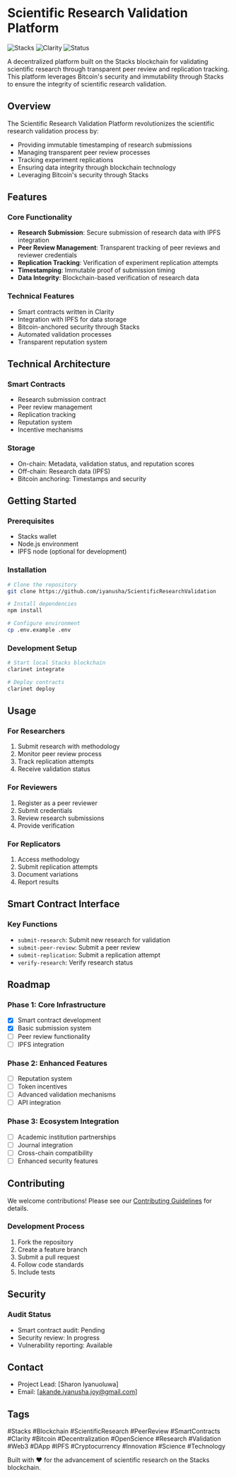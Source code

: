 # Scientific Research Validation Platform

![Stacks](https://img.shields.io/badge/Stacks-Blockchain-blue)
![Clarity](https://img.shields.io/badge/Clarity-Smart%20Contracts-brightgreen)
![Status](https://img.shields.io/badge/Status-In%20Development-yellow)

A decentralized platform built on the Stacks blockchain for validating scientific research through transparent peer review and replication tracking. This platform leverages Bitcoin's security and immutability through Stacks to ensure the integrity of scientific research validation.

## Overview

The Scientific Research Validation Platform revolutionizes the scientific research validation process by:
- Providing immutable timestamping of research submissions
- Managing transparent peer review processes
- Tracking experiment replications
- Ensuring data integrity through blockchain technology
- Leveraging Bitcoin's security through Stacks

## Features

### Core Functionality
- **Research Submission**: Secure submission of research data with IPFS integration
- **Peer Review Management**: Transparent tracking of peer reviews and reviewer credentials
- **Replication Tracking**: Verification of experiment replication attempts
- **Timestamping**: Immutable proof of submission timing
- **Data Integrity**: Blockchain-based verification of research data

### Technical Features
- Smart contracts written in Clarity
- Integration with IPFS for data storage
- Bitcoin-anchored security through Stacks
- Automated validation processes
- Transparent reputation system

## Technical Architecture

### Smart Contracts
- Research submission contract
- Peer review management
- Replication tracking
- Reputation system
- Incentive mechanisms

### Storage
- On-chain: Metadata, validation status, and reputation scores
- Off-chain: Research data (IPFS)
- Bitcoin anchoring: Timestamps and security

## Getting Started

### Prerequisites
- Stacks wallet
- Node.js environment
- IPFS node (optional for development)

### Installation
```bash
# Clone the repository
git clone https://github.com/iyanusha/ScientificResearchValidation

# Install dependencies
npm install

# Configure environment
cp .env.example .env
```

### Development Setup
```bash
# Start local Stacks blockchain
clarinet integrate

# Deploy contracts
clarinet deploy
```

## Usage

### For Researchers
1. Submit research with methodology
2. Monitor peer review process
3. Track replication attempts
4. Receive validation status

### For Reviewers
1. Register as a peer reviewer
2. Submit credentials
3. Review research submissions
4. Provide verification

### For Replicators
1. Access methodology
2. Submit replication attempts
3. Document variations
4. Report results

## Smart Contract Interface

### Key Functions
- `submit-research`: Submit new research for validation
- `submit-peer-review`: Submit a peer review
- `submit-replication`: Submit a replication attempt
- `verify-research`: Verify research status

## Roadmap

### Phase 1: Core Infrastructure
- [x] Smart contract development
- [x] Basic submission system
- [ ] Peer review functionality
- [ ] IPFS integration

### Phase 2: Enhanced Features
- [ ] Reputation system
- [ ] Token incentives
- [ ] Advanced validation mechanisms
- [ ] API integration

### Phase 3: Ecosystem Integration
- [ ] Academic institution partnerships
- [ ] Journal integration
- [ ] Cross-chain compatibility
- [ ] Enhanced security features

## Contributing

We welcome contributions! Please see our [Contributing Guidelines](CONTRIBUTING.md) for details.

### Development Process
1. Fork the repository
2. Create a feature branch
3. Submit a pull request
4. Follow code standards
5. Include tests

## Security

### Audit Status
- Smart contract audit: Pending
- Security review: In progress
- Vulnerability reporting: Available

## Contact

- Project Lead: [Sharon Iyanuoluwa]
- Email: [akande.iyanusha.joy@gmail.com]

## Tags
#Stacks #Blockchain #ScientificResearch #PeerReview #SmartContracts #Clarity #Bitcoin #Decentralization #OpenScience #Research #Validation #Web3 #DApp #IPFS #Cryptocurrency #Innovation #Science #Technology

Built with ❤️ for the advancement of scientific research on the Stacks blockchain.